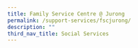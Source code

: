 ```yaml
---
title: Family Service Centre @ Jurong
permalink: /support-services/fscjurong/
description: ""
third_nav_title: Social Services
---
```

